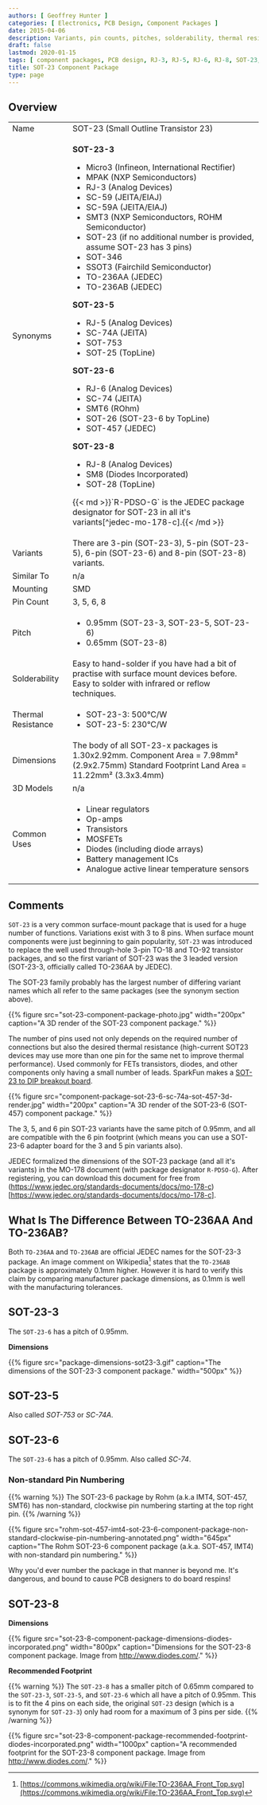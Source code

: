 ```yaml
---
authors: [ Geoffrey Hunter ]
categories: [ Electronics, PCB Design, Component Packages ]
date: 2015-04-06
description: Variants, pin counts, pitches, solderability, thermal resistances, dimensions, land patterns, 3D models and more info for the SOT-23 component package.
draft: false
lastmod: 2020-01-15
tags: [ component packages, PCB design, RJ-3, RJ-5, RJ-6, RJ-8, SOT-23, SOT-23-3, SOT-23-5, SOT-23-6, SOT-23-6, Micro3, SC-59, SC-59A, SOT-346, SSOT3, SOT-753, SOT-457, SC-74A, TO-236AA, TO-236AB, JEDEC, JEITA, EIAJ, SMT3, SOT-26, SM8, Analog Devices ]
title: SOT-23 Component Package
type: page
---
```


## Overview

<table>
  <tbody>
    <tr>
      <td>Name</td>
      <td>SOT-23 (Small Outline Transistor 23)</td>
    </tr>
    <tr>
      <td>Synonyms</td>
      <td>
        <p><strong>SOT-23-3</strong></p>
        <ul>
        <li>Micro3 (Infineon, International Rectifier)</li>
        <li>MPAK (NXP Semiconductors)</li>
        <li>RJ-3 (Analog Devices)</li>
        <li>SC-59 (JEITA/EIAJ)</li>
        <li>SC-59A (JEITA/EIAJ)</li>
        <li>SMT3 (NXP Semiconductors, ROHM Semiconductor)</li>
        <li>SOT-23 (if no additional number is provided, assume SOT-23 has 3 pins)</li>
        <li>SOT-346</li>
        <li>SSOT3 (Fairchild Semiconductor)</li>
        <li>TO-236AA (JEDEC)</li>
        <li>TO-236AB (JEDEC)</li>
        </ul>
        <p><strong>SOT-23-5</strong></p>
        <ul>
          <li>RJ-5 (Analog Devices)</li>
          <li>SC-74A (JEITA)</li>
          <li>SOT-753</li>
          <li>SOT-25 (TopLine)</li>
        </ul>
        <p><strong>SOT-23-6</strong></p>
        <ul>
          <li>RJ-6 (Analog Devices)</li>
          <li>SC-74 (JEITA)</li>
          <li>SMT6 (ROhm)</li>
          <li>SOT-26 (SOT-23-6 by TopLine)</li>
          <li>SOT-457 (JEDEC)</li>
        </ul>
        <p><strong>SOT-23-8</strong></p>
        <ul>
        <li>RJ-8 (Analog Devices)</li>
        <li>SM8 (Diodes Incorporated)</li>
        <li>SOT-28 (TopLine)</li>
        </ul>
        <p>{{< md >}}`R-PDSO-G` is the JEDEC package designator for SOT-23 in all it's variants[^jedec-mo-178-c].{{< /md >}}</p>
      </td>
    </tr>
    <tr>
      <td>Variants</td>
      <td>There are 3-pin (SOT-23-3), 5-pin (SOT-23-5), 6-pin (SOT-23-6) and 8-pin (SOT-23-8) variants.</td>
    </tr>
    <tr>
      <td>Similar To</td>
      <td>n/a
    </td>
    </tr>
    <tr>
      <td>Mounting</td>
      <td>SMD
    </td>
    </tr>
    <tr>
      <td>Pin Count</td>
      <td>3, 5, 6, 8</td>
    </tr>
    <tr>
      <td>Pitch</td>
      <td>
        <ul>
          <li>0.95mm (SOT-23-3, SOT-23-5, SOT-23-6)</li>
          <li>0.65mm (SOT-23-8)</li>
        </ul>
      </td>
    </tr>
    <tr>
      <td>Solderability</td>
      <td>Easy to hand-solder if you have had a bit of practise with surface mount devices before. Easy to solder with infrared or reflow techniques.</td>
    </tr>
    <tr>
      <td>Thermal Resistance</td>
      <td>
        <ul>
          <li>SOT-23-3: 500°C/W</li>
          <li>SOT-23-5: 230°C/W</li>
        </ul>
      </td>
    </tr>
    <tr>
      <td>Dimensions</td>
      <td>
      The body of all SOT-23-x packages is 1.30x2.92mm.
      Component Area = 7.98mm² (2.9x2.75mm)  
      Standard Footprint Land Area = 11.22mm² (3.3x3.4mm)
      </td>
    </tr>
    <tr>
      <td>3D Models</td>
      <td>n/a</td>
    </tr>
    <tr>
      <td>Common Uses</td>
      <td>
        <ul>
          <li>Linear regulators</li>
          <li>Op-amps</li>
          <li>Transistors</li>
          <li>MOSFETs</li>
          <li>Diodes (including diode arrays)</li>
          <li>Battery management ICs</li>
          <li>Analogue active linear temperature sensors</li>
        </ul>
      </td>
    </tr>
  </tbody>
</table>

## Comments

`SOT-23` is a very common surface-mount package that is used for a huge number of functions. Variations exist with 3 to 8 pins. When surface mount components were just beginning to gain popularity, `SOT-23` was introduced to replace the well used through-hole 3-pin TO-18 and TO-92 transistor packages, and so the first variant of SOT-23 was the 3 leaded version (SOT-23-3, officially called TO-236AA by JEDEC).

The SOT-23 family probably has the largest number of differing variant names which all refer to the same packages (see the synonym section above).

{{% figure src="sot-23-component-package-photo.jpg" width="200px" caption="A 3D render of the SOT-23 component package." %}}

The number of pins used not only depends on the required number of connections but also the desired thermal resistance (high-current SOT23 devices may use more than one pin for the same net to improve thermal performance). Used commonly for FETs transistors, diodes, and other components only having a small number of leads. SparkFun makes a [SOT-23 to DIP breakout board](http://www.sparkfun.com/products/717).

{{% figure src="component-package-sot-23-6-sc-74a-sot-457-3d-render.jpg" width="200px" caption="A 3D render of the SOT-23-6 (SOT-457) component package."  %}}

The 3, 5, and 6 pin SOT-23 variants have the same pitch of 0.95mm, and all are compatible with the 6 pin footprint (which means you can use a SOT-23-6 adapter board for the 3 and 5 pin variants also).

JEDEC formalized the dimensions of the SOT-23 package (and all it's variants) in the MO-178 document (with package designator `R-PDSO-G`). After registering, you can download this document for free from (https://www.jedec.org/standards-documents/docs/mo-178-c)[https://www.jedec.org/standards-documents/docs/mo-178-c].

## What Is The Difference Between TO-236AA And TO-236AB?

Both `TO-236AA` and `TO-236AB` are official JEDEC names for the SOT-23-3 package. An image comment on Wikipedia[^wikipedia-inductiveload] states that the `TO-236AB` package is approximately 0.1mm higher. However it is hard to verify this claim by comparing manufacturer package dimensions, as 0.1mm is well with the manufacturing tolerances.

## SOT-23-3

The `SOT-23-6` has a pitch of 0.95mm.

**Dimensions**

{{% figure src="package-dimensions-sot23-3.gif" caption="The dimensions of the SOT-23-3 component package."  width="500px" %}}

## SOT-23-5

Also called _SOT-753_ or _SC-74A_.

## SOT-23-6

The `SOT-23-6` has a pitch of 0.95mm. Also called _SC-74_.

### Non-standard Pin Numbering

{{% warning %}}
The SOT-23-6 package by Rohm (a.k.a IMT4, SOT-457, SMT6) has non-standard, clockwise pin numbering starting at the top right pin.
{{% /warning %}}

{{% figure src="rohm-sot-457-imt4-sot-23-6-component-package-non-standard-clockwise-pin-numbering-annotated.png" width="645px" caption="The Rohm SOT-23-6 component package (a.k.a. SOT-457, IMT4) with non-standard pin numbering."  %}}

Why you'd ever number the package in that manner is beyond me. It's dangerous, and bound to cause PCB designers to do board respins!


## SOT-23-8

**Dimensions**

{{% figure src="sot-23-8-component-package-dimensions-diodes-incorporated.png" width="800px" caption="Dimensions for the SOT-23-8 component package. Image from http://www.diodes.com/." %}}

**Recommended Footprint**

{{% warning %}}
The `SOT-23-8` has a smaller pitch of 0.65mm compared to the `SOT-23-3`, `SOT-23-5`, and `SOT-23-6` which all have a pitch of 0.95mm. This is to fit the 4 pins on each side, the original `SOT-23` design (which is a synonym for `SOT-23-3`) only had room for a maximum of 3 pins per side.
{{% /warning %}}

{{% figure src="sot-23-8-component-package-recommended-footprint-diodes-incorporated.png" width="1000px" caption="A recommended footprint for the SOT-23-8 component package. Image from http://www.diodes.com/."  %}}

[^jedec-mo-178-c]: [https://www.jedec.org/standards-documents/docs/mo-178-c](https://www.jedec.org/standards-documents/docs/mo-178-c)
[^wikipedia-inductiveload]: [https://commons.wikimedia.org/wiki/File:TO-236AA_Front_Top.svg](https://commons.wikimedia.org/wiki/File:TO-236AA_Front_Top.svg) 